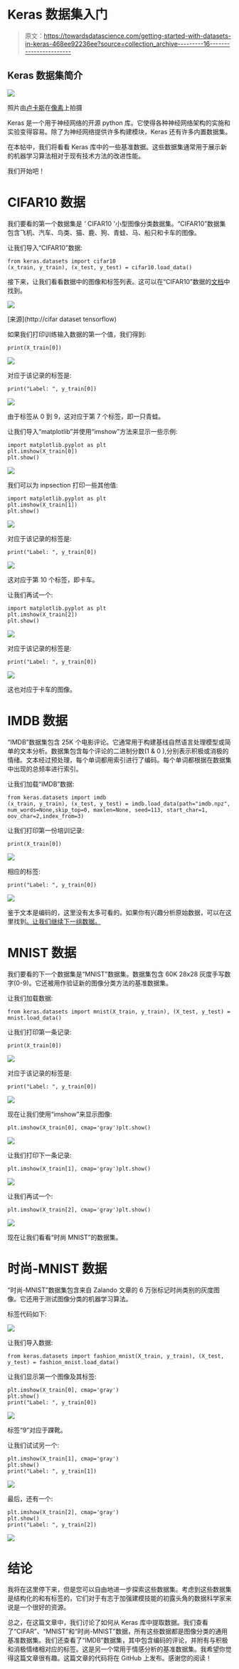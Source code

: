 # Keras 数据集入门

> 原文：<https://towardsdatascience.com/getting-started-with-datasets-in-keras-468ee92236ee?source=collection_archive---------16----------------------->

## Keras 数据集简介

![](img/91a533ded7697fa78253507c1a7f0d7a.png)

照片由[卢卡斯](https://www.pexels.com/@goumbik)在[像素](https://www.pexels.com/photo/computer-data-display-documents-577210/)上拍摄

Keras 是一个用于神经网络的开源 python 库。它使得各种神经网络架构的实施和实验变得容易。除了为神经网络提供许多构建模块，Keras 还有许多内置数据集。

在本帖中，我们将看看 Keras 库中的一些基准数据。这些数据集通常用于展示新的机器学习算法相对于现有技术方法的改进性能。

我们开始吧！

# **CIFAR10 数据**

我们要看的第一个数据集是 *'* CIFAR10 '小型图像分类数据集。“CIFAR10”数据集包含飞机、汽车、鸟类、猫、鹿、狗、青蛙、马、船只和卡车的图像。

让我们导入“CIFAR10”数据:

```
from keras.datasets import cifar10  
(x_train, y_train), (x_test, y_test) = cifar10.load_data()
```

接下来，让我们看看数据中的图像和标签列表。这可以在“CIFAR10”数据的[文档](https://www.cs.toronto.edu/~kriz/cifar.html)中找到。

![](img/d325653c24ac47cd3c7c6d505c296660.png)

[来源](http://cifar dataset tensorflow)

如果我们打印训练输入数据的第一个值，我们得到:

```
print(X_train[0])
```

![](img/cd2390359a886d6a98ee1b56c61ce308.png)

对应于该记录的标签是:

```
print("Label: ", y_train[0])
```

![](img/1aa8404174750b6345743157c9b5f9e9.png)

由于标签从 0 到 9，这对应于第 7 个标签，即一只青蛙。

让我们导入“matplotlib”并使用“imshow”方法来显示一些示例:

```
import matplotlib.pyplot as plt
plt.imshow(X_train[0])
plt.show()
```

![](img/a5114fc8938c31ca0a3e49561e88e4b4.png)

我们可以为 inpsection 打印一些其他值:

```
import matplotlib.pyplot as plt
plt.imshow(X_train[1])
plt.show()
```

![](img/be2297818bcb092dae49f7b59912dafb.png)

对应于该记录的标签是:

```
print("Label: ", y_train[0])
```

![](img/99422423a79a4b13b7eac569a9affb53.png)

这对应于第 10 个标签，即卡车。

让我们再试一个:

```
import matplotlib.pyplot as plt
plt.imshow(X_train[2])
plt.show()
```

![](img/aa98125db6c08de8e1bcd650fa6e3335.png)

对应于该记录的标签是:

```
print("Label: ", y_train[0])
```

![](img/99422423a79a4b13b7eac569a9affb53.png)

这也对应于卡车的图像。

# IMDB 数据

“IMDB”数据集包含 25K 个电影评论。它通常用于构建基线自然语言处理模型或简单的文本分析。数据集包含每个评论的二进制分数(1 & 0 ),分别表示积极或消极的情绪。文本经过预处理，每个单词都用索引进行了编码。每个单词都根据在数据集中出现的总频率进行索引。

让我们加载“IMDB”数据:

```
from keras.datasets import imdb
(x_train, y_train), (x_test, y_test) = imdb.load_data(path="imdb.npz", num_words=None,skip_top=0, maxlen=None, seed=113, start_char=1, oov_char=2,index_from=3)
```

让我们打印第一份培训记录:

```
print(X_train[0])
```

![](img/7449db747c47d5900fbe5d0c7a65bd83.png)

相应的标签:

```
print("Label: ", y_train[0]) 
```

![](img/24c156e54b1886e061ba50ef5fecbd42.png)

鉴于文本是编码的，这里没有太多可看的。如果你有兴趣分析原始数据，可以在这里找到[。让我们继续下一组数据。](https://www.kaggle.com/lakshmi25npathi/imdb-dataset-of-50k-movie-reviews)

# MNIST 数据

我们要看的下一个数据集是“MNIST”数据集。数据集包含 60K 28x28 灰度手写数字(0-9)。它还被用作验证新的图像分类方法的基准数据集。

让我们加载数据:

```
from keras.datasets import mnist(X_train, y_train), (X_test, y_test) = mnist.load_data()
```

让我们打印第一条记录:

```
print(X_train[0])
```

![](img/91cab3fcdc56d0fb8b923b1104ecd735.png)

对应于该记录的标签是:

```
print("Label: ", y_train[0])
```

![](img/e5a0e8cc825ce346399984ad45b18848.png)

现在让我们使用“imshow”来显示图像:

```
plt.imshow(X_train[0], cmap='gray')plt.show()
```

![](img/e14234ada1831b0b9fe49378248b4a14.png)

让我们打印下一条记录:

```
plt.imshow(X_train[1], cmap='gray')plt.show()
```

![](img/f991d03b946849d371e57bf9b7d022c9.png)

让我们再试一个:

```
plt.imshow(X_train[2], cmap='gray')plt.show()
```

![](img/c9b989d231981164ac3aeb43218ff621.png)

现在让我们看看“时尚 MNIST”的数据集。

# 时尚-MNIST 数据

“时尚-MNIST”数据集包含来自 Zalando 文章的 6 万张标记时尚类别的灰度图像。它还用于测试图像分类的机器学习算法。

标签代码如下:

![](img/ef36876e5ddcd5a06cf55f0534d0d8d9.png)

让我们导入数据:

```
from keras.datasets import fashion_mnist(X_train, y_train), (X_test, y_test) = fashion_mnist.load_data()
```

让我们显示第一个图像及其标签:

```
plt.imshow(X_train[0], cmap='gray')
plt.show()
print("Label: ", y_train[0])
```

![](img/f8fa61e68b2620fdce55de79386ef49d.png)

标签“9”对应于踝靴。

让我们试试另一个:

```
plt.imshow(X_train[1], cmap='gray')
plt.show()
print("Label: ", y_train[1])
```

![](img/7a16843dc6842e8f33c7ded5f087b92b.png)

最后，还有一个:

```
plt.imshow(X_train[2], cmap='gray')
plt.show()
print("Label: ", y_train[2])
```

![](img/0459226fc4f8646a62550f714811abe6.png)

# 结论

我将在这里停下来，但是您可以自由地进一步探索这些数据集。考虑到这些数据集是结构化的和有标签的，它们对于有志于加强建模技能的初露头角的数据科学家来说是一个很好的资源。

总之，在这篇文章中，我们讨论了如何从 Keras 库中提取数据。我们查看了“CIFAR”、“MNIST”和“时尚-MNIST”数据，所有这些数据都是图像分类的通用基准数据集。我们还查看了“IMDB”数据集，其中包含编码的评论，并附有与积极和消极情绪相对应的标签。这是另一个常用于情感分析的基准数据集。我希望你觉得这篇文章很有趣。这篇文章的代码将在 GitHub 上发布。感谢您的阅读！